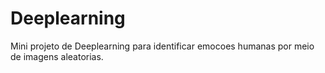 # Deeplearning

Mini projeto de Deeplearning para identificar emocoes humanas por meio de imagens aleatorias. 
